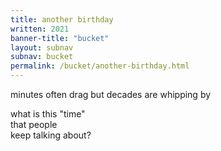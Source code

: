 ```yaml
---
title: another birthday 
written: 2021
banner-title: "bucket" 
layout: subnav
subnav: bucket
permalink: /bucket/another-birthday.html
---
```


<div class="poem">
minutes often drag  
but decades are whipping by  

what is this "time"  
that people  
keep talking about?
</div>
